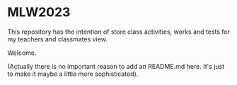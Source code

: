 # MLW2023

This repository has the intention of store class activities, works and tests for my teachers and classmates view.

Welcome.

(Actually there is no important reason to add an README.md here. It's just to make it maybe a little more sophisticated).
